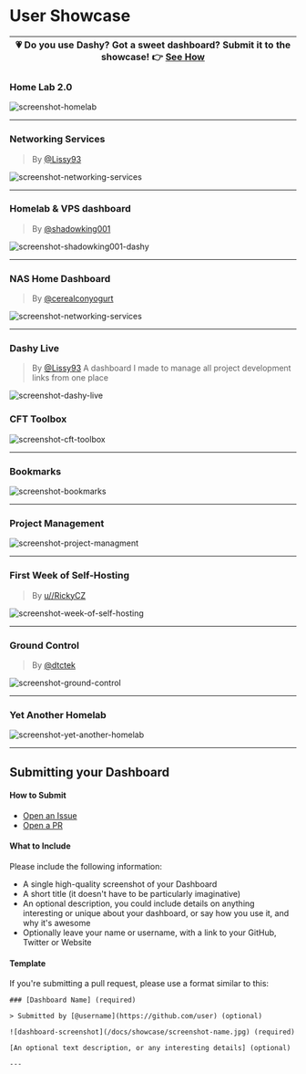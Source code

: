 # User Showcase

| 💗 Do you use Dashy? Got a sweet dashboard? Submit it to the showcase! 👉 [See How](#submitting-your-dashboard) |
|-|

### Home Lab 2.0

![screenshot-homelab](https://raw.githubusercontent.com/Lissy93/dashy/master/docs/showcase/1-home-lab-material.png)

---

### Networking Services
> By [@Lissy93](https://github.com/lissy93)

![screenshot-networking-services](https://raw.githubusercontent.com/Lissy93/dashy/master/docs/showcase/2-networking-services-minimal-dark.png)

---

### Homelab & VPS dashboard
> By [@shadowking001](https://github.com/shadowking001)

![screenshot-shadowking001-dashy](https://raw.githubusercontent.com/Lissy93/dashy/master/docs/showcase/8-shadowking001s-dashy.png)

---

### NAS Home Dashboard
> By [@cerealconyogurt](https://github.com/cerealconyogurt)

![screenshot-networking-services](https://raw.githubusercontent.com/Lissy93/dashy/master/docs/showcase/6-nas-home-dashboard.png)

---

### Dashy Live
> By [@Lissy93](https://github.com/lissy93)
> A dashboard I made to manage all project development links from one place

![screenshot-dashy-live](https://raw.githubusercontent.com/Lissy93/dashy/master/docs/showcase/10-dashy-live.png)

### CFT Toolbox

![screenshot-cft-toolbox](https://raw.githubusercontent.com/Lissy93/dashy/master/docs/showcase/3-cft-toolbox.png)

---

### Bookmarks

![screenshot-bookmarks](https://raw.githubusercontent.com/Lissy93/dashy/master/docs/showcase/4-bookmarks-colourful.png)

---

### Project Management

![screenshot-project-managment](https://raw.githubusercontent.com/Lissy93/dashy/master/docs/showcase/5-project-managment.png)

---

### First Week of Self-Hosting
> By [u//RickyCZ](https://www.reddit.com/user/RickyCZ)

![screenshot-week-of-self-hosting](https://raw.githubusercontent.com/Lissy93/dashy/master/docs/showcase/11-ricky-cz.png)

---

### Ground Control
> By [@dtctek](https://github.com/dtctek)

![screenshot-ground-control](https://raw.githubusercontent.com/Lissy93/dashy/master/docs/showcase/7-ground-control-dtctek.png)

---

### Yet Another Homelab

![screenshot-yet-another-homelab](https://raw.githubusercontent.com/Lissy93/dashy/master/docs/showcase/9-home-lab-oblivion.png)

---

## Submitting your Dashboard

#### How to Submit
- [Open an Issue](https://git.io/JEtgM)
- [Open a PR](https://github.com/Lissy93/dashy/compare)

#### What to Include
Please include the following information:
- A single high-quality screenshot of your Dashboard
- A short title (it doesn't have to be particularly imaginative)
- An optional description, you could include details on anything interesting or unique about your dashboard, or say how you use it, and why it's awesome
- Optionally leave your name or username, with a link to your GitHub, Twitter or Website

#### Template

If you're submitting a pull request, please use a format similar to this:

```
### [Dashboard Name] (required)

> Submitted by [@username](https://github.com/user) (optional)

![dashboard-screenshot](/docs/showcase/screenshot-name.jpg) (required)

[An optional text description, or any interesting details] (optional)

---

```
